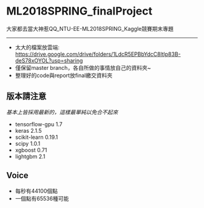 # ML2018SPRING_finalProject
大家都去當大神惹QQ_NTU-EE-ML2018SPRING_Kaggle競賽期末專題
***
* 太大的檔案放雲端: https://drive.google.com/drive/folders/1LdcR5EPBbYdcC8ltlp83B-deS78xOYOL?usp=sharing
* 僅保留master branch，各自所做的事情放自己的資料夾~
* 整理好的code與report放final繳交資料夾

## 版本請注意 ##
*基本上皆採用最新的，這樣最單純以免合不起來*
- tensorflow-gpu 1.7
- keras 2.1.5
- scikit-learn 0.19.1
- scipy 1.0.1
- xgboost 0.71
- lightgbm 2.1

## Voice ##
* 每秒有44100個點
* 一個點有65536種可能

